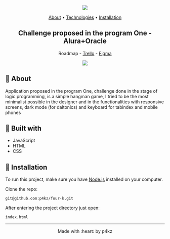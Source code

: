 <p align="center">
  <img height="" src="https://i.imgur.com/7FeXtgT.png">
</p>

<p align="center">
    <a href="https://github.com/p4kz/four-k#about">About</a> 
  • <a href="https://github.com/p4kz/four-k#techs">Technologies</a> 
  • <a href="https://github.com/p4kz/four-k#execute">Installation</a>
    <h2 align="center">Challenge proposed in the program One - Alura+Oracle</h2>
</p>

<p align="center">
  Roadmap - <a href='https://trello.com/b/KgdalG4c/alura-challenges-2'>Trello</a> - <a href='https://www.figma.com/file/ivdAT0YnM4TjZWbMzmTrvS/Alura-Challenge---Desafio-2---L%C3%B3gica-(Copy)?node-id=10%3A158'>Figma</a>
</p>

<p align="center">
  <img src="https://i.imgur.com/KfFNgoZ.png">
</p>

## :pushpin: About

<p id="about">
  Application proposed in the program One, challenge done in the stage of logic programming, is a simple hangman game, I tried to be the most minimalist      possible in the designer and in the functionalities with responsive screens, dark mode (for daltonics) and keyboard for tabindex and mobile phones
</p>

## :pushpin: Built with

<ul id="techs">
    <li>JavaScript</li>
    <li>HTML</li>
    <li>CSS</li>
</ul>

## :pushpin: Installation

<p>To run this project, make sure you have <a href="https://nodejs.org/en/download/">Node.js</a> installed on your computer.</p>
<p>Clone the repo:</p>

`git@github.com:p4kz/four-k.git`

<p id="execute">
    After entering the project directory just open:
</p>

`index.html`

<footer>
    <hr></hr>
<p align="center">
Made with :heart: by p4kz
</p>
</footer>
